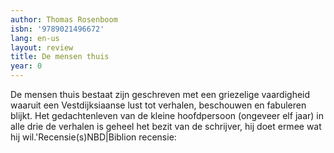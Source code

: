 ```yaml
---
author: Thomas Rosenboom
isbn: '9789021496672'
lang: en-us
layout: review
title: De mensen thuis
year: 0
---
```

De mensen thuis bestaat zijn geschreven met een griezelige vaardigheid waaruit een Vestdijksiaanse lust tot verhalen, beschouwen en fabuleren blijkt. Het gedachtenleven van de kleine hoofdpersoon (ongeveer elf jaar) in alle drie de verhalen is geheel het bezit van de schrijver, hij doet ermee wat hij wil.'Recensie(s)NBD|Biblion recensie:
